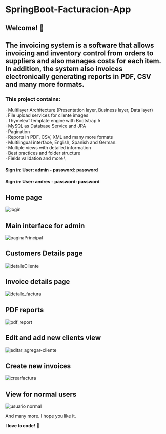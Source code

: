 # SpringBoot-Facturacion-App

## Welcome! 👋

## The invoicing system is a software that allows invoicing and inventory control from orders to suppliers and also manages costs for each item. In addition, the system also invoices electronically generating reports in PDF, CSV and many more formats.


### This project contains: 

⋅ Multilayer Architecture (Presentation layer, Business layer, Data layer)\
. File upload services for cliente images \
. Thymeleaf template engine with Bootstrap 5\
⋅ MySQL as Database Service and JPA \
⋅ Pagination \
⋅ Reports in PDF, CSV, XML and many more formats  \
⋅ Multilingual interface, English, Spanish and German. \
⋅ Multiple views with detailed information \
⋅ Best practices and folder structure \
⋅ Fields validation and more \

#### Sign in: User: admin - password: password
#### Sign in: User: andres - password: password


## Home page
![login](https://user-images.githubusercontent.com/45151760/207644341-620846fb-9716-48a6-b430-aebb6ef1bf98.png)

## Main interface for admin
![paginaPrincipal](https://user-images.githubusercontent.com/45151760/207644347-70d31fe5-b0ea-45e6-b370-52704a3ee238.png)

## Customers Details page
![detalleCliente](https://user-images.githubusercontent.com/45151760/207644349-7aa7b61c-63c3-4238-8635-8ded9fa26c8f.png)

## Invoice details page
![detalle_factura](https://user-images.githubusercontent.com/45151760/207644352-f9dbbb03-71fa-4229-9cd0-cc1c8147aeeb.png)

## PDF reports
![pdf_report](https://user-images.githubusercontent.com/45151760/207644355-f7dceb8c-bc3e-4ca9-abd5-7d4dc8672c26.png)

## Edit and add new clients view
![editar_agregar-cliente](https://user-images.githubusercontent.com/45151760/207644359-a80aa956-80c4-4dba-a6b2-22728a172286.png)

## Create new invoices
![crearfactura](https://user-images.githubusercontent.com/45151760/207644361-4a6d82a6-88db-4105-97ac-98bbe98a5802.png)

## View for normal users
![usuario normal](https://user-images.githubusercontent.com/45151760/207644365-5c7c54c2-e70f-4bf1-8e91-e1642f9065f6.png)

And many more.
I hope you like it.

**I love to code!** 🚀
